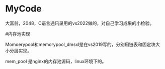 # MyCode
大富翁，2048，C语言通讯录用的vs2022做的，对自己学习成果的小检验。

#内存池实现

Momoerypool和memorypool_dmsxl是在vs2019写的，分别用链表和固定块大小分层实现。

mem_pool 是nginx的内存池源码，linux环境下的。
